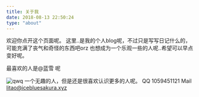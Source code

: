 ```yaml
---
title: 关于我
date: 2018-08-13 22:50:24
type: "about"
---
```

欢迎你点开这个页面呢。
这里..是我的个人blog呢，不过只是写写日记什么的，
可能充满了丧气和奇怪的东西吧orz
也想成为一个乐观一些的人呢..希望可以早点变好呢。

最喜欢的人是@蓝雪 呢

![qwq](/img/about.jpg)
一个无趣的人，但是还是很喜欢认识更多的人呢。
QQ 1059451121
Mail litao@icebluesakura.xyz